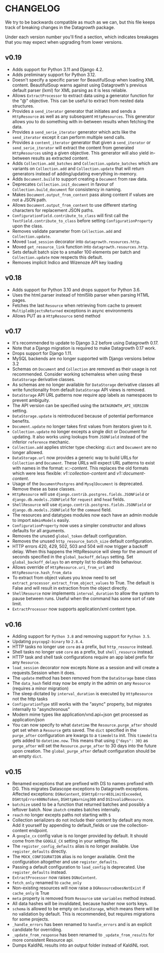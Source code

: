 CHANGELOG
=========

We try to be backwards compatible as much as we can,
but this file keeps track of breaking changes in the Datagrowth package.

Under each version number you'll find a section,
which indicates breakages that you may expect when upgrading from lower versions.


v0.19
-----

* Adds support for Python 3.11 and Django 4.2.
* Adds preliminary support for Python 3.12.
* Doesn't specify a specific parser for BeautifulSoup when loading XML content.
  BeautifulSoup warns against using Datagrowth's previous default parser (lxml) for XML parsing as it is less reliable.
* Allows ``ExtractProcessor`` to extract data using a generator function for the "@" objective.
  This can be useful to extract from nested data structures.
* Provides a ``send_iterator`` generator that initiates and sends a ``HttpResource``
  as well as any subsequent ``HttpResources``. This generator allows you to do something with in-between results
  when fetching the data.
* Provides a ``send_serie_iterator`` generator which acts like the ``send_iterator``
  except it can perform multiple send calls.
* Provides a ``content_iterator`` generator that given a ``send_iterator`` or ``send_serie_iterator``
  will extract the content from generated ``HttpResources`` using a given objective.
  This generator will also yield in-between results as extracted content.
* Adds ``Collection.add_batches`` and ``Collection.update_batches`` which are variants on
  ``Collection.add`` and ``Collection.update`` that will return generators
  instead of adding/updating everything in-memory.
* Adds ``Document.build`` to support creating a ``Document`` from raw data.
* Deprecates ``Collection.init_document`` in favour of ``Collection.build_document`` for consistency in naming.
* Makes ``Document.output_from_content`` pass along content if values are not a JSON path.
* Allows ``Document.output_from_content`` to use different starting characters for replacement JSON paths.
* ``ConfigurationField.contribute_to_class`` will first call the ``TextField.contribute_to_class``
  before setting ``ConfigurationProperty`` upon the class.
* Removes validate parameter from  ``Collection.add`` and ``Collection.update``.
* Moved ``load_session`` decorator into ``datagrowth.resources.http``.
* Moved ``get_resource_link`` function into ``datagrowth.resources.http``.
* Sets default batch size to a smaller 100 elements per batch and ``Collection.update`` now respects this default.
* Removes implicit Indico and Wizenoze API key loading


v0.18
-----

* Adds support for Python 3.10 and drops support for Python 3.6.
* Uses the html.parser instead of html5lib parser when parsing HTML pages.
* Fetches the last ``Resource`` when retrieving from cache to prevent ``MultipleObjectsReturned``
exceptions in async environments
* Allows PUT as a ``HttpResource`` send method


v0.17
-----

* It's recommended to update to Django 3.2 before using Datagrowth 0.17.
* Note that a Django migration is required to make Datagrowth 0.17 work.
* Drops support for Django 1.11.
* MySQL backends are no longer supported with Django versions below 3.2
* Schemas on ``Document`` and ``Collection`` are removed as their usage is not recommended.
Consider working schemaless when using these ``DataStorage`` derivative classes.
* As schemas are no longer available for ``DataStorage`` derivative classes all write functionality
from default ``DataStorage`` API views is removed.
* ``DataStorage`` API URL patterns now require app labels as namespaces to prevent ambiguity.
* The API version can be specified using the ``DATAGROWTH_API_VERSION`` setting.
* ``DataStorage.update`` is reintroduced because of potential performance benefits.
* ``Document.update`` no longer takes first values from iterators given to it.
* ``Collection.update`` no longer excepts a single dict or Document for updating.
It also works using lookups from ``JSONField`` instead of the inferior ``reference`` mechanic.
* ``Collection.add`` applies stricter type checking: ``dict`` and ``Document`` are no longer allowed.
* ``DataStorage.url`` now provides a generic way to build URLs for ``Collection`` and ``Document``.
These URLs will expect URL patterns to exist with names in the format:
*v<api-version>:<app-name>:<model-name>-content*.
This replaces the old formats which were less flexible:
*v1:<app-name>:collection-content* and *v1:<app-name>:document-content*.
* Usage of the ``DocumentPostgres`` and ``MysqlDocument`` is deprecated. Remove these as base classes.
* ``HttpResource`` will use ``django.contrib.postgres.fields.JSONField`` or ``django.db.models.JSONField``
for ``request`` and ``head`` fields.
* ``ShellResource`` will use ``django.contrib.postgres.fields.JSONField`` or ``django.db.models.JSONField``
for the ``command`` field.
* The resources and datatypes modules now each have an admin module to import ``AdminModels`` easily.
* ``ConfigurationProperty`` now uses a simpler constructor and allows defaults for all arguments.
* Removes the unused ``global_token`` default configuration.
* Removes the unused ``http_resource_batch_size`` default configuration.
* HTTP errors 420, 429, 502, 503 and 504 will now trigger a backoff delay.
When this happens the HttpResource will sleep for the amount of seconds
specified in the ``global_backoff_delays`` setting.
Set ``global_backoff_delays`` to an empty list to disable this behaviour.
* Allows override of ``HttpResource.uri_from_url`` and ``HttpResource.hash_from_data``
* To extract from object values you know need to set ``extract_processor_extract_from_object_values`` to True.
The default is False and will result in extraction from the object directly.
* ``ShellResource`` now implements ``interval_duration`` to allow the system to pause between runs.
Useful when the command has some sort of rate limit.
* ``ExtractProcessor`` now supports application/xml content type.


v0.16
-----

* Adding support for ``Python 3.8`` and removing support for ``Python 3.5``.
* Updating ``psycopg2-binary`` to ``2.8.4``.
* HTTP tasks no longer use ``core`` as a prefix, but ``http_resource`` instead.
* Shell tasks no longer use ``core`` as a prefix, but ``shell_resource`` instead.
* HTTP task and shell task configurations require an app label prefix for any ``Resource``.
* ``load_session`` decorator now excepts None as a session and will create a requests.Session when it does.
* The ``update`` method has been removed from the ``DataStorage`` base class
* The ``data_hash`` field may now be empty in the admin on any ``Resource`` (requires a minor migration)
* The sleep dictated by ``interval_duration`` is executed by ``HttpResource`` not the http tasks
* ``ConfigurationType`` still works with the "async" property, but migrates internally to "asynchronous"
* Modern mime types like application/vnd.api+json get processed as application/json
* You can now specify to what ``datetime`` the ``Resource.purge_after`` should get set when a ``Resource`` gets saved.
The ``dict`` specified in the ``purge_after`` configuration are kwargs to a ``timedelta`` init.
This ``timedelta`` gets added to ``datetime.now``.
This means that using ``{"days": 30}`` as ``purge_after`` will set the ``Resource.purge_after``
to 30 days into the future upon creation. The ``global_purge_after`` default configuration should be an empty ``dict``.


v0.15
-----

* Renamed exceptions that are prefixed with DS to names prefixed with DG.
This migrates Datascope exceptions to Datagrowth exceptions.
Affected exceptions: ``DSNoContent``, ``DSHttpError403LimitExceeded``, ``DSHttpError400NoToken``, ``DSHttpWarning300``
and ``DSInvalidResource``.
* ``batchize`` used to be a function that returned batches and possibly a leftover batch.
 Now ``ibatch`` creates batches internally.
* ``reach`` no longer excepts paths not starting with ``$``
* Collection serializers do not include their content by default any more.
Add it yourself by appending to default_fields or use the collection-content endpoint.
* A ``google_cx`` config value is no longer provided by default.
It should come from the ``GOOGLE_CX`` setting in your settings file.
* The ``register_config_defaults`` alias is no longer available. Use ``register_defaults`` directly.
* The ``MOCK_CONFIGURATION`` alias is no longer available.
Omit the configuration altogether and use ``register_defaults``.
* Passing a default configuration to ``load_config`` is deprecated. Use ``register_defaults`` instead.
* ``ExtractProcessor`` now raises ``DGNoContent``.
* ``fetch_only`` renamed to ``cache_only``
* Non-existing resources will now raise a ``DGResourceDoesNotExist`` if ``cache_only`` is True
* ``meta`` property is removed from ``Resource`` use ``variables`` method instead.
* All data hashes will be invalidated, because hasher now sorts keys.
* ``schema`` is allowed to be empty on ``DataStorage``, which means there will be no validation by default.
This is recommended, but requires migrations for some projects.
* ``_handle_errors`` has been renamed to ``handle_errors`` and is an explicit candidate for overriding.
* ``_update_from_response`` has been renamed to ``_update_from_results`` for more consistent Resource api.
* Dumps KaldiNL results into an output folder instead of KaldiNL root.
